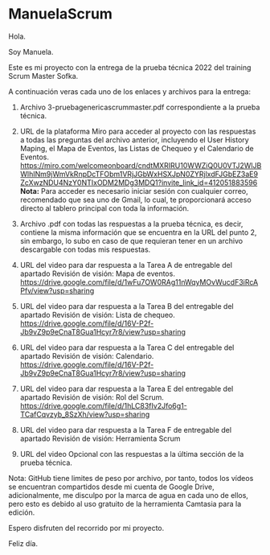 # ManuelaScrum
Hola.

Soy Manuela.

Este es mi proyecto con la entrega de la prueba técnica 2022 del training Scrum Master Sofka.

A continuación veras cada uno de los enlaces y archivos para la entrega:

1. Archivo 3-pruebagenericascrummaster.pdf correspondiente a la prueba técnica.
2. URL de la plataforma Miro para acceder al proyecto con las respuestas a todas las preguntas del archivo anterior, incluyendo el User History Maping, el Mapa de Eventos, las Listas de Chequeo y el Calendario de Eventos.
https://miro.com/welcomeonboard/cndtMXRIRU10WWZiQ0U0VTJ2WlJBWlhINm9jWmVkRnpDcTFObm1VRjJGbWxHSXJpN0ZYRjlxdFJGbEZ3aE9ZcXwzNDU4NzY0NTIxODM2MDg3MDQ1?invite_link_id=412051883596   
**Nota:** Para acceder es necesario iniciar sesión con cualquier correo, recomendado que sea uno de Gmail, lo cual, te proporcionará acceso directo al tablero principal con toda la información.

3. Archivo .pdf con todas las respuestas a la prueba técnica, es decir, contiene la misma información que se encuentra en la URL del punto 2, sin embargo, lo subo en caso de que requieran tener en un archivo descargable con todas mis respuestas.
4. URL del video para dar respuesta a la Tarea A de entregable del apartado Revisión de visión: Mapa de eventos.
https://drive.google.com/file/d/1wFu7OW0RAg11nWqyMOvWucdF3iRcAPfv/view?usp=sharing
5. URL del video para dar respuesta a la Tarea B del entregable del apartado Revisión de visión: Lista de chequeo.
https://drive.google.com/file/d/16V-P2f-Jb9vZ9p9eCnaT8Gua1Hcyr7r8/view?usp=sharing
6. URL del video para dar respuesta a la Tarea C del entregable del apartado Revisión de visión: Calendario.
https://drive.google.com/file/d/16V-P2f-Jb9vZ9p9eCnaT8Gua1Hcyr7r8/view?usp=sharing
8. URL del video para dar respuesta a la Tarea E del entregable del apartado Revisión de visión: Rol del Scrum. 
https://drive.google.com/file/d/1hLC83fIv2Jfo6g1-TCafCqvzyb_8SzXh/view?usp=sharing
7. URL del video para dar respuesta a la Tarea F de entregable del apartado Revisión de visión: Herramienta Scrum
10. URL del video Opcional con las respuestas a la última sección de la prueba técnica.

Nota: GitHub tiene limites de peso por archivo, por tanto, todos los vídeos se encuentran compartidos desde mi cuenta de Google Drive, adicionalmente, me disculpo por la marca de agua en cada uno de ellos, pero esto es debido al uso gratuito de la herramienta Camtasia para la edición.

Espero disfruten del recorrido por mi proyecto.

Feliz día.
